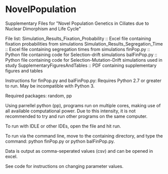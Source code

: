 # NovelPopulation

Supplementary Files for "Novel Population Genetics in Ciliates due to Nuclear Dimorphism and Life Cycle"

File list:
Simulation_Results_Fixation_Probability :: Excel file containing fixation probabilities from simulations
Simulation_Results_Segregation_Time     :: Excel file containing segregation times from simulations
finPop.py                               :: Python file containing code for Selection-drift simulations
balFinPop.py                            :: Python file containing code for Selection-Mutation-Drift simulations used in study
SupplementaryFiguresAndTables           :: PDF containing supplementary figures and tables

Instructions for finPop.py and balFinPop.py:
Requires Python 2.7 or greater to run. May be incompatible with Python 3.  

Required packages: random, pp

Using parrellel python (pp), programs run on multiple cores, making use of all available computational power.  Due to this intensity, it is not recommended to try and run other programs on the same computer.

To run with IDLE or other IDEs, open the file and hit run.

To run via the command line, move to the containing directory, and type the command: python finPop.py or python balFinPop.py.

Data is output as comma-seperated values (csv) and can be opened in excel.

See code for instructions on changing parameter values.

 
